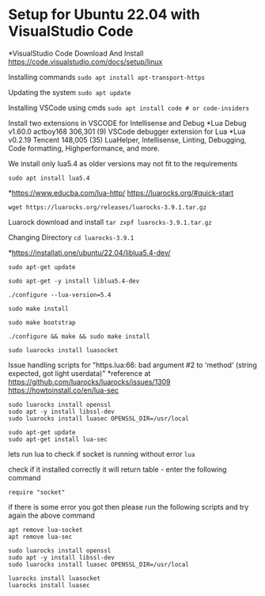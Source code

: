 # Setup for Ubuntu 22.04 with VisualStudio Code

*VisualStudio Code Download And Install	https://code.visualstudio.com/docs/setup/linux

Installing commands
`sudo apt install apt-transport-https`

Updating the system
`sudo apt update`

Installing VSCode using cmds
`sudo apt install code # or code-insiders`


Install two extensions in VSCODE for Intellisense and Debug
*Lua Debug	v1.60.0		actboy168	306,301	(9)	VSCode debugger extension for Lua
*Lua	v0.2.19	Tencent	148,005	(35)	LuaHelper, Intellisense, Linting, Debugging, Code formatting, Highperformance, and more.


We install only lua5.4 as older versions may not fit to the requirements

`sudo apt install lua5.4`


*https://www.educba.com/lua-http/	 https://luarocks.org/#quick-start

`wget https://luarocks.org/releases/luarocks-3.9.1.tar.gz`

Luarock download and install
`tar zxpf luarocks-3.9.1.tar.gz`

Changing Directory
`cd luarocks-3.9.1`
		
*https://installati.one/ubuntu/22.04/liblua5.4-dev/

```
sudo apt-get update

sudo apt-get -y install liblua5.4-dev

./configure --lua-version=5.4

sudo make install

sudo make bootstrap

./configure && make && sudo make install

sudo luarocks install luasocket
```

Issue handling scripts for "https.lua:66: bad argument #2 to 'method' (string expected, got light userdata)"
*reference at https://github.com/luarocks/luarocks/issues/1309	https://howtoinstall.co/en/lua-sec

```
sudo luarocks install openssl
sudo apt -y install libssl-dev
sudo luarocks install luasec OPENSSL_DIR=/usr/local

sudo apt-get update
sudo apt-get install lua-sec
```


lets run lua to check if socket is running without error
`lua`

check if it installed correctly it will return table - enter the following command

`require "socket"`


if there is some error you got then please run the following scripts and try again the above command

```
apt remove lua-socket
apt remove lua-sec

sudo luarocks install openssl
sudo apt -y install libssl-dev
sudo luarocks install luasec OPENSSL_DIR=/usr/local

luarocks install luasocket
luarocks install luasec
```
